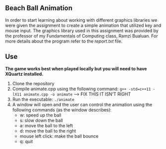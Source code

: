 ## Beach Ball Animation

In order to start learning about working with different graphics libraries we were given the assignment to create a simple animation that utilized key and mouse input. The graphics library used in this assignment was provided by the professor of my Fundamentals of Computing class, Ramzi Bualuan. For more details about the program refer to the *report.txt* file. 

## Use

**The game works best when played locally but you will need to have XQuartz installed.**

1. Clone the repository
2. Compile animate.cpp using the following command: `g++ -std=c++11 -lX11 animate.cpp -o animate` --> FIX THIS IT ISN'T RIGHT
3. Run the executable: `./animate`
4. A window will open and the user can control the animation using the following commands (as the window describes):
	* w: speed up the ball
	* s: slow down the ball
	* a: move the ball to the left
	* d: move the ball to the right
	* mouse left click: make the ball bounce
	* q: quit


